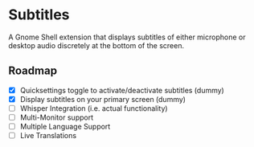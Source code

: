 # Subtitles
A Gnome Shell extension that displays subtitles of either microphone or desktop audio discretely at the bottom of the screen.

## Roadmap
- [x] Quicksettings toggle to activate/deactivate subtitles (dummy)
- [x] Display subtitles on your primary screen (dummy)
- [ ] Whisper Integration (i.e. actual functionality)
- [ ] Multi-Monitor support
- [ ] Multiple Language Support
- [ ] Live Translations
